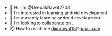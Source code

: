 - 👋 Hi, I’m @DeepakRawat2703
- 👀 I’m interested in learning android development
- 🌱 I’m currently learning android development
- 💞️ I’m looking to collaborate on ...
- 📫 How to reach me dipurawat15@gmail.com

<!---
DeepakRawat2703/DeepakRawat2703 is a ✨ special ✨ repository because its `README.md` (this file) appears on your GitHub profile.
You can click the Preview link to take a look at your changes.
--->

